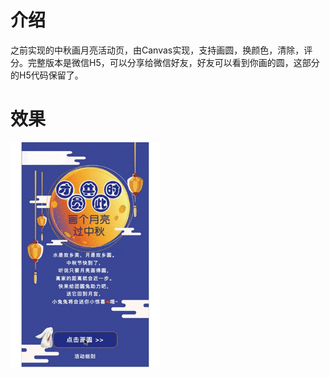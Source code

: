 # 介绍
之前实现的中秋画月亮活动页，由Canvas实现，支持画圆，换颜色，清除，评分。完整版本是微信H5，可以分享给微信好友，好友可以看到你画的圆，这部分的H5代码保留了。
# 效果
![效果](https://raw.githubusercontent.com/zlyyy/circle-canvas/master/img/2.gif)